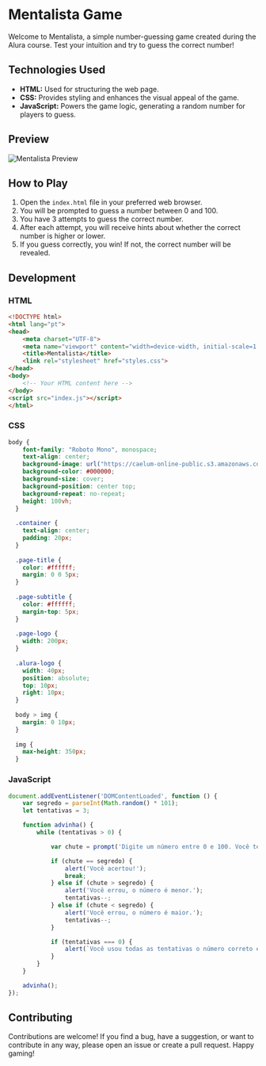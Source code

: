# Mentalista Game

Welcome to Mentalista, a simple number-guessing game created during the Alura course. Test your intuition and try to guess the correct number!

## Technologies Used

- **HTML:** Used for structuring the web page.
- **CSS:** Provides styling and enhances the visual appeal of the game.
- **JavaScript:** Powers the game logic, generating a random number for players to guess.

## Preview

![Mentalista Preview](https://caelum-online-public.s3.amazonaws.com/assets-imersaodev/Ilustra%C3%A7%C3%A3o-c%C3%A9rebro+1.png)

## How to Play

1. Open the `index.html` file in your preferred web browser.
2. You will be prompted to guess a number between 0 and 100.
3. You have 3 attempts to guess the correct number.
4. After each attempt, you will receive hints about whether the correct number is higher or lower.
5. If you guess correctly, you win! If not, the correct number will be revealed.

## Development

### HTML

```html
<!DOCTYPE html>
<html lang="pt">
<head>
    <meta charset="UTF-8">
    <meta name="viewport" content="width=device-width, initial-scale=1.0">
    <title>Mentalista</title>
    <link rel="stylesheet" href="styles.css">
</head>
<body>
    <!-- Your HTML content here -->
</body>
<script src="index.js"></script>
</html>
```

### CSS

```css
body {
    font-family: "Roboto Mono", monospace;
    text-align: center;
    background-image: url("https://caelum-online-public.s3.amazonaws.com/assets-imersaodev/background_mentalista.png");
    background-color: #000000;
    background-size: cover;
    background-position: center top;
    background-repeat: no-repeat;
    height: 100vh;
  }
  
  .container {
    text-align: center;
    padding: 20px;
  }
  
  .page-title {
    color: #ffffff;
    margin: 0 0 5px;
  }
  
  .page-subtitle {
    color: #ffffff;
    margin-top: 5px;
  }
  
  .page-logo {
    width: 200px;
  }
  
  .alura-logo {
    width: 40px;
    position: absolute;
    top: 10px;
    right: 10px;
  }
  
  body > img {
    margin: 0 10px;
  }
  
  img {
    max-height: 350px;
  }
```

### JavaScript
```javascript
document.addEventListener('DOMContentLoaded', function () {
    var segredo = parseInt(Math.random() * 101);
    let tentativas = 3;

    function advinha() {
        while (tentativas > 0) {

            var chute = prompt('Digite um número entre 0 e 100. Você tem 3 tentativas.');

            if (chute == segredo) {
                alert('Você acertou!');
                break;
            } else if (chute > segredo) {
                alert('Você errou, o número é menor.');
                tentativas--;
            } else if (chute < segredo) {
                alert('Você errou, o número é maior.');
                tentativas--;
            }

            if (tentativas === 0) {
                alert(`Você usou todas as tentativas o número correto é ${segredo}.`);
            }
        }
    }

    advinha();
});
```
## Contributing

Contributions are welcome! If you find a bug, have a suggestion, or want to contribute in any way, please open an issue or create a pull request. Happy gaming!
